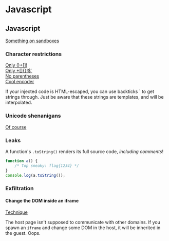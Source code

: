 # Javascript

## Javascript

[Something on sandboxes](https://d0nut.medium.com/why-building-a-sandbox-in-pure-javascript-is-a-fools-errand-d425b77b2899)

### Character restrictions

[Only \(\)+\[\]!](http://www.jsfuck.com/)    
[Only +\[\]{}!$\`](https://portswigger.net/research/executing-non-alphanumeric-javascript-without-parenthesis)  
[No parentheses](https://portswigger.net/research/javascript-without-parentheses-using-dommatrix)  
[Cool encoder](https://xssor.io/)

If your injected code is HTML-escaped, you can use backticks \` to get strings through. Just be aware that these strings are templates, and will be interpolated.

### Unicode shenanigans

[Of course](https://portswigger.net/research/escaping-javascript-sandboxes-with-parsing-issues)

### Leaks

A function's `.toString()` renders its full source code, _including comments_!

```javascript
function a() {
    /* Top sneaky: flag{1234} */
}
console.log(a.toString());
```

### Exfiltration

#### Change the DOM inside an iframe

[Technique](https://research.securitum.com/marginwidth-marginheight-the-unexpected-cross-origin-communication-channel/)

The host page isn't supposed to communicate with other domains. If you spawn an `iframe` and change some DOM in the host, it will be inherited in the guest. Oops.

